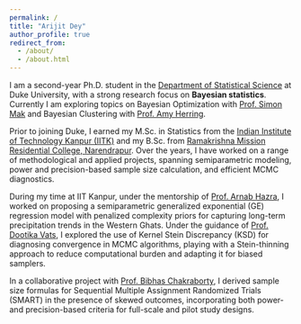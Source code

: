 ```yaml
---
permalink: /
title: "Arijit Dey"
author_profile: true
redirect_from: 
  - /about/
  - /about.html
---
```


<p>
  I am a second-year Ph.D. student in the
  <a href="https://stat.duke.edu" target="_blank">Department of Statistical Science</a> at Duke University, with a strong research focus on 
  <strong>Bayesian statistics</strong>. Currently I am exploring topics on Bayesian Optimization with <a href = "https://sites.google.com/view/simonmak/home">Prof. Simon Mak</a> and Bayesian Clustering with <a href="https://scholars.duke.edu/person/Amy.Herring">Prof. Amy Herring</a>. 
</p>

<p>
  Prior to joining Duke, I earned my M.Sc. in Statistics from the 
  <a href="https://iitk.ac.in" target="_blank">Indian Institute of Technology Kanpur (IITK)</a> 
  and my B.Sc. from 
  <a href="https://rkmrc.in" target="_blank">Ramakrishna Mission Residential College, Narendrapur</a>. 
  Over the years, I have worked on a range of methodological and applied projects, spanning 
  semiparametric modeling, power and precision-based sample size calculation, and efficient MCMC diagnostics.
</p>

<p>
  During my time at IIT Kanpur, under the mentorship of <a href="https://sites.google.com/view/arnabhazra09/">Prof. Arnab Hazra</a>, I worked on proposing a semiparametric generalized exponential (GE) regression model with penalized complexity priors for capturing long-term precipitation trends in the Western Ghats.
Under the guidance of <a href="https://dvats.github.io/">Prof. Dootika Vats</a>, I explored the use of Kernel Stein Discrepancy (KSD) for diagnosing convergence in MCMC algorithms, playing with a Stein-thinning approach to reduce computational burden and adapting it for biased samplers.
</p>

<p>
  In a collaborative project with <a href="https://blog.nus.edu.sg/bibhas/">Prof. Bibhas Chakraborty</a>, I derived sample size formulas for Sequential Multiple Assignment Randomized Trials (SMART) in the presence of skewed outcomes, incorporating both power- and precision-based criteria for full-scale and pilot study designs.
</p>






